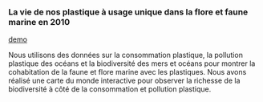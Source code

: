 ### La vie de nos plastique à usage unique dans la flore et faune marine en 2010

[demo](https://eyos-abebe.github.io/Projet_Plastique_Biodiversite/)

Nous utilisons des données sur la consommation plastique, la pollution plastique des océans et la biodiversité des mers et océans pour montrer la cohabitation de la faune et flore marine avec les plastiques. Nous avons réalisé une carte du monde interactive pour observer la richesse de la biodiversité à côté de la consommation et pollution plastique.

